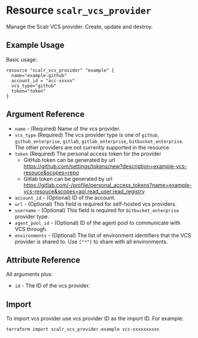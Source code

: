 
# Resource `scalr_vcs_provider`

Manage the Scalr VCS provider. Create, update and destroy.

## Example Usage

Basic usage:

```hcl
resource "scalr_vcs_provider" "example" {
  name="example-github"
  account_id = "acc-xxxxx"
  vcs_type="github"
  token="token"
}
```

## Argument Reference

* `name` - (Required) Name of the vcs provider.
* `vcs_type` (Required) The vcs provider type is one of `github`, `github_enterprise`, `gitlab`, `gitlab_enterprise`, `bitbucket_enterprise`. 
   The other providers are not currently supported in the resource.
* `token` (Required) The personal access token for the provider
  * GitHub token can be generated by url https://github.com/settings/tokens/new?description=example-vcs-resouce&scopes=repo
  * Gitlab token can be generated by url https://gitlab.com/-/profile/personal_access_tokens?name=example-vcs-resouce&scopes=api,read_user,read_registry
* `account_id` - (Optional) ID of the account.
* `url` - (Optional) This field is required for self-hosted vcs providers.
* `username` - (Optional) This field is required for `bitbucket_enterprise` provider type.
* `agent_pool_id` - (Optional) ID of the agent pool to communicate with VCS through.
* `environments` - (Optional) The list of environment identifiers that the VCS provider is shared to.
  Use `["*"]` to share with all environments.


## Attribute Reference

All arguments plus:

* `id` - The ID of the vcs provider.

## Import

To import vcs provider use vcs provider ID as the import ID. For example:

```shell
terraform import scalr_vcs_provider.example vcs-xxxxxxxxxx
```
